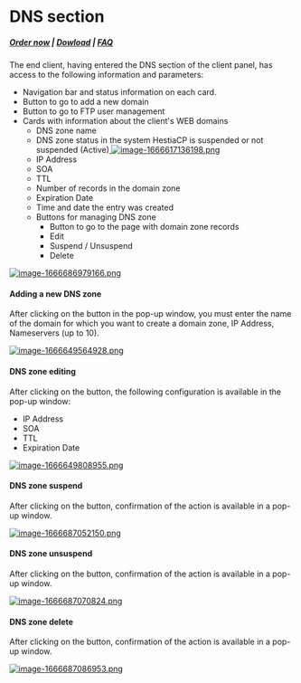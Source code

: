 # DNS section

#####  [Order now](https://puqcloud.com/index.php?rp=/store/whmcs-module-hestiacp) | [Dowload](https://download.puqcloud.com/WHMCS/servers/PUQ_WHMCS-HestiaCP/) | [FAQ](https://faq.puqcloud.com/)

The end client, having entered the DNS section of the client panel, has access to the following information and parameters:

- Navigation bar and status information on each card.
- Button to go to add a new domain
- Button to go to FTP user management
- Cards with information about the client's WEB domains 
    - DNS zone name
    - DNS zone status in the system HestiaCP is suspended or not suspended (Active)[ ![image-1666617136198.png](https://doc.puq.info/uploads/images/gallery/2022-10/scaled-1680-/image-1666617136198.png)](https://doc.puq.info/uploads/images/gallery/2022-10/image-1666617136198.png)
    - IP Address
    - SOA
    - TTL
    - Number of records in the domain zone
    - Expiration Date
    - Time and date the entry was created
    - Buttons for managing DNS zone 
        - Button to go to the page with domain zone records
        - Edit
        - Suspend / Unsuspend
        - Delete

[![image-1666686979166.png](https://doc.puq.info/uploads/images/gallery/2022-10/scaled-1680-/image-1666686979166.png)](https://doc.puq.info/uploads/images/gallery/2022-10/image-1666686979166.png)

#### Adding a new DNS zone

After clicking on the button in the pop-up window, you must enter the name of the domain for which you want to create a domain zone, IP Address, Nameservers (up to 10).

[![image-1666649564928.png](https://doc.puq.info/uploads/images/gallery/2022-10/scaled-1680-/image-1666649564928.png)](https://doc.puq.info/uploads/images/gallery/2022-10/image-1666649564928.png)

#### DNS zone editing

After clicking on the button, the following configuration is available in the pop-up window:

- IP Address
- SOA
- TTL
- Expiration Date

[![image-1666649808955.png](https://doc.puq.info/uploads/images/gallery/2022-10/scaled-1680-/image-1666649808955.png)](https://doc.puq.info/uploads/images/gallery/2022-10/image-1666649808955.png)

#### DNS zone suspend

After clicking on the button, confirmation of the action is available in a pop-up window.

[![image-1666687052150.png](https://doc.puq.info/uploads/images/gallery/2022-10/scaled-1680-/image-1666687052150.png)](https://doc.puq.info/uploads/images/gallery/2022-10/image-1666687052150.png)

#### DNS zone unsuspend 

After clicking on the button, confirmation of the action is available in a pop-up window.

[![image-1666687070824.png](https://doc.puq.info/uploads/images/gallery/2022-10/scaled-1680-/image-1666687070824.png)](https://doc.puq.info/uploads/images/gallery/2022-10/image-1666687070824.png)

#### DNS zone delete

After clicking on the button, confirmation of the action is available in a pop-up window.

[![image-1666687086953.png](https://doc.puq.info/uploads/images/gallery/2022-10/scaled-1680-/image-1666687086953.png)](https://doc.puq.info/uploads/images/gallery/2022-10/image-1666687086953.png)
